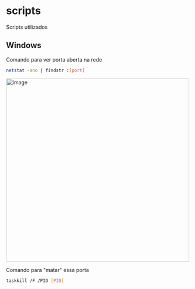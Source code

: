 # scripts
Scripts utilizados




## Windows
Comando para ver porta aberta na rede
```bash
netstat -ano | findstr :[port]
```
<img src="https://github.com/user-attachments/assets/c86b3da9-61c2-4826-a7ae-6bbdfbf82021" alt="image" width="500" />


Comando para "matar" essa porta
```bash
taskkill /F /PID [PID]
```
